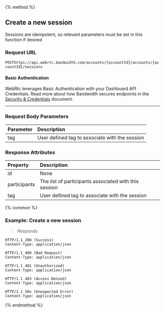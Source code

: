 {% method %}

## Create a new session

Sessions are idempotent, so relevant parameters must be set in this function if desired


### Request URL

<code class="post">POST</code>`https://api.webrtc.bandwidth.com/accounts/{accountId}/accounts/{accountId}/sessions`

#### Basic Authentication

WebRtc leverages Basic Authentication with your Dashboard API Credentials. Read more about how Bandwidth secures endpoints in the [Security & Credentials](../../../guides/accountCredentials.md) document.

---
### Request Body Parameters
| Parameter                     | Description                                                                                         
|:------------------------------|:----------------------------------------------------------------------------------------------------
| tag                           | User defined tag to associate with the session                                                      


### Response Attributes
| Property                      | Description                                                                                         
|:------------------------------|:----------------------------------------------------------------------------------------------------
| id                            | None                                                                                                
| participants                  | The list of participants associated with this session                                               
| tag                           | User defined tag to associate with the session                                                      




{% common %}

### Example: Create a new session



> Responds

```http
HTTP/1.1 200 (Success)
Content-Type: application/json
```

```http
HTTP/1.1 400 (Bad Request)
Content-Type: application/json
```

```http
HTTP/1.1 401 (Unauthorized)
Content-Type: application/json
```

```http
HTTP/1.1 403 (Access Denied)
Content-Type: application/json
```

```http
HTTP/1.1 50x (Unexpected Error)
Content-Type: application/json
```
{% endmethod %}
